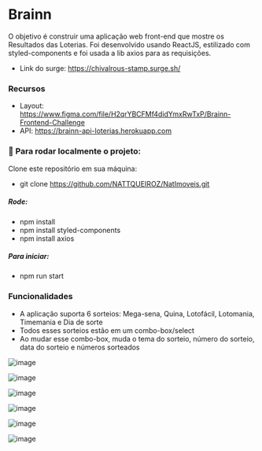 # Brainn

O objetivo é construir uma aplicação web front-end que mostre os Resultados das Loterias. Foi desenvolvido usando ReactJS, estilizado com styled-components e foi usada a lib axios para as requisições.

* Link do surge: https://chivalrous-stamp.surge.sh/

### Recursos
* Layout: https://www.figma.com/file/H2qrYBCFMf4didYmxRwTxP/Brainn-Frontend-Challenge
* API: https://brainn-api-loterias.herokuapp.com

### 🏁 Para rodar localmente o projeto:
Clone este repositório em sua máquina:
* git clone https://github.com/NATTQUEIROZ/NatImoveis.git

##### Rode:
* npm install
* npm install styled-components
* npm install axios

##### Para iniciar:
* npm run start

### Funcionalidades

* A aplicação suporta 6 sorteios: Mega-sena, Quina, Lotofácil, Lotomania, Timemania e Dia de sorte
* Todos esses sorteios estão em um combo-box/select
* Ao mudar esse combo-box, muda o tema do sorteio, número do sorteio, data do sorteio e números sorteados

![image](https://user-images.githubusercontent.com/89169943/168098198-0576eb2a-f675-4b1d-8d43-9b2eca4c7ca3.png)

![image](https://user-images.githubusercontent.com/89169943/168098294-c5969641-cd1c-42a4-8247-019cf910a49d.png)

![image](https://user-images.githubusercontent.com/89169943/168098411-cd196cce-5e77-438c-8e26-d6ddb25e8532.png)

![image](https://user-images.githubusercontent.com/89169943/168098495-83177059-4d73-4f79-895c-ebd571795281.png)

![image](https://user-images.githubusercontent.com/89169943/168098563-bd29b129-b778-4f6e-81f9-4136a6464fde.png)

![image](https://user-images.githubusercontent.com/89169943/168098681-199ad5bd-f7d9-409a-8792-39e7c4becd82.png)

